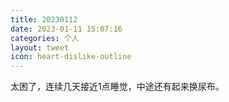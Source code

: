 ```yaml
---
title: 20230112
date: 2023-01-11 15:07:16
categories: 个人
layout: tweet
icon: heart-dislike-outline
---
```


太困了，连续几天接近1点睡觉，中途还有起来换尿布。